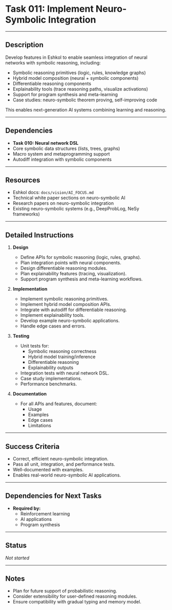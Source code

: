 # Task 011: Implement Neuro-Symbolic Integration

---

## Description

Develop features in Eshkol to enable seamless integration of neural networks with symbolic reasoning, including:

- Symbolic reasoning primitives (logic, rules, knowledge graphs)
- Hybrid model composition (neural + symbolic components)
- Differentiable reasoning components
- Explainability tools (trace reasoning paths, visualize activations)
- Support for program synthesis and meta-learning
- Case studies: neuro-symbolic theorem proving, self-improving code

This enables next-generation AI systems combining learning and reasoning.

---

## Dependencies

- **Task 010: Neural network DSL**
- Core symbolic data structures (lists, trees, graphs)
- Macro system and metaprogramming support
- Autodiff integration with symbolic components

---

## Resources

- Eshkol docs: `docs/vision/AI_FOCUS.md`
- Technical white paper sections on neuro-symbolic AI
- Research papers on neuro-symbolic integration
- Existing neuro-symbolic systems (e.g., DeepProbLog, NeSy frameworks)

---

## Detailed Instructions

1. **Design**

   - Define APIs for symbolic reasoning (logic, rules, graphs).
   - Plan integration points with neural components.
   - Design differentiable reasoning modules.
   - Plan explainability features (tracing, visualization).
   - Support program synthesis and meta-learning workflows.

2. **Implementation**

   - Implement symbolic reasoning primitives.
   - Implement hybrid model composition APIs.
   - Integrate with autodiff for differentiable reasoning.
   - Implement explainability tools.
   - Develop example neuro-symbolic applications.
   - Handle edge cases and errors.

3. **Testing**

   - Unit tests for:
     - Symbolic reasoning correctness
     - Hybrid model training/inference
     - Differentiable reasoning
     - Explainability outputs
   - Integration tests with neural network DSL.
   - Case study implementations.
   - Performance benchmarks.

4. **Documentation**

   - For all APIs and features, document:
     - Usage
     - Examples
     - Edge cases
     - Limitations

---

## Success Criteria

- Correct, efficient neuro-symbolic integration.
- Pass all unit, integration, and performance tests.
- Well-documented with examples.
- Enables real-world neuro-symbolic AI applications.

---

## Dependencies for Next Tasks

- **Required by:**  
  - Reinforcement learning  
  - AI applications  
  - Program synthesis

---

## Status

_Not started_

---

## Notes

- Plan for future support of probabilistic reasoning.
- Consider extensibility for user-defined reasoning modules.
- Ensure compatibility with gradual typing and memory model.
